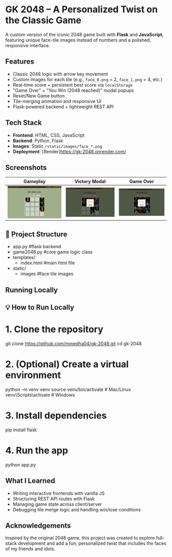 # GK 2048 – A Personalized Twist on the Classic Game

A custom version of the iconic 2048 game built with **Flask** and **JavaScript**, featuring unique face-tile images instead of numbers and a polished, responsive interface.

##  Features
- Classic 2048 logic with arrow key movement
- Custom images for each tile (e.g., `face_0.png` = 2, `face_1.png` = 4, etc.)
- Real-time score + persistent best score via `localStorage`
- "Game Over" + "You Win (2048 reached)" modal popups
- Reset/New Game button
- Tile-merging animation and responsive UI
- Flask-powered backend + lightweight REST API

## Tech Stack
- **Frontend**: HTML, CSS, JavaScript
- **Backend**: Python, Flask
- **Images**: Static `/static/images/face_*.png`
- **Deployment**: [Render]https://gk-2048.onrender.com/

## Screenshots
| Gameplay | Victory Modal | Game Over |
|---------|----------------|------------|
| ![gameplay](static/screenshots/gameplay.png) | ![win](static/screenshots/win.png) | ![lose](static/screenshots/lose.png) |

## 📂 Project Structure
- app.py #flask backend
- game2048.py #core game logic class
- templates/
  - index.html #main html file
- static/
  - images #face tile images
 
## Running Locally

## 💡 How to Run Locally

# 1. Clone the repository
git clone https://github.com/mmedha04/gk-2048.git
cd gk-2048

# 2. (Optional) Create a virtual environment
python -m venv venv
source venv/bin/activate  # Mac/Linux
venv\Scripts\activate     # Windows

# 3. Install dependencies
pip install flask

# 4. Run the app
python app.py

## What I Learned
- Writing interactive frontends with vanilla JS
- Structuring REST API routes with Flask
- Managing game state across client/server
- Debugging tile merge logic and handling win/lose conditions

## Acknowledgements
Inspired by the original 2048 game, this project was created to explore full-stack development and add a fun, personalized twist that includes the faces of my friends and idols.
  

